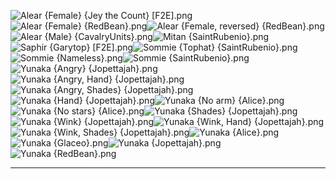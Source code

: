 ![Alear {Female} {Jey the Count} [F2E].png](https://raw.githubusercontent.com/Klokinator/FE-Repo/main/Portrait%20Repository/FE17%20Mugs%20(Engage)/Alear%20(Female)%20%7BJey%20the%20Count%7D%20%5BF2E%5D.png "Alear {Female} {Jey the Count} [F2E].png")![Alear {Female} {RedBean}.png](https://raw.githubusercontent.com/Klokinator/FE-Repo/main/Portrait%20Repository/FE17%20Mugs%20(Engage)/Alear%20(Female)%20%7BRedBean%7D.png "Alear {Female} {RedBean}.png")![Alear {Female, reversed} {RedBean}.png](https://raw.githubusercontent.com/Klokinator/FE-Repo/main/Portrait%20Repository/FE17%20Mugs%20(Engage)/Alear%20(Female,%20reversed)%20%7BRedBean%7D.png "Alear {Female, reversed} {RedBean}.png")![Alear {Male} {CavalryUnits}.png](https://raw.githubusercontent.com/Klokinator/FE-Repo/main/Portrait%20Repository/FE17%20Mugs%20(Engage)/Alear%20(Male)%20%7BCavalryUnits%7D.png "Alear {Male} {CavalryUnits}.png")![Mitan {SaintRubenio}.png](https://raw.githubusercontent.com/Klokinator/FE-Repo/main/Portrait%20Repository/FE17%20Mugs%20(Engage)/Mitan%20%7BSaintRubenio%7D.png "Mitan {SaintRubenio}.png")![Saphir {Garytop} [F2E].png](https://raw.githubusercontent.com/Klokinator/FE-Repo/main/Portrait%20Repository/FE17%20Mugs%20(Engage)/Saphir%20%7BGarytop%7D%20%5BF2E%5D.png "Saphir {Garytop} [F2E].png")![Sommie {Tophat} {SaintRubenio}.png](https://raw.githubusercontent.com/Klokinator/FE-Repo/main/Portrait%20Repository/FE17%20Mugs%20(Engage)/Sommie%20(Tophat)%20%7BSaintRubenio%7D.png "Sommie {Tophat} {SaintRubenio}.png")![Sommie {Nameless}.png](https://raw.githubusercontent.com/Klokinator/FE-Repo/main/Portrait%20Repository/FE17%20Mugs%20(Engage)/Sommie%20%7BNameless%7D.png "Sommie {Nameless}.png")![Sommie {SaintRubenio}.png](https://raw.githubusercontent.com/Klokinator/FE-Repo/main/Portrait%20Repository/FE17%20Mugs%20(Engage)/Sommie%20%7BSaintRubenio%7D.png "Sommie {SaintRubenio}.png")![Yunaka {Angry} {Jopettajah}.png](https://raw.githubusercontent.com/Klokinator/FE-Repo/main/Portrait%20Repository/FE17%20Mugs%20(Engage)/Yunaka%20(Angry)%20%7BJopettajah%7D.png "Yunaka {Angry} {Jopettajah}.png")![Yunaka {Angry, Hand} {Jopettajah}.png](https://raw.githubusercontent.com/Klokinator/FE-Repo/main/Portrait%20Repository/FE17%20Mugs%20(Engage)/Yunaka%20(Angry,%20Hand)%20%7BJopettajah%7D.png "Yunaka {Angry, Hand} {Jopettajah}.png")![Yunaka {Angry, Shades} {Jopettajah}.png](https://raw.githubusercontent.com/Klokinator/FE-Repo/main/Portrait%20Repository/FE17%20Mugs%20(Engage)/Yunaka%20(Angry,%20Shades)%20%7BJopettajah%7D.png "Yunaka {Angry, Shades} {Jopettajah}.png")![Yunaka {Hand} {Jopettajah}.png](https://raw.githubusercontent.com/Klokinator/FE-Repo/main/Portrait%20Repository/FE17%20Mugs%20(Engage)/Yunaka%20(Hand)%20%7BJopettajah%7D.png "Yunaka {Hand} {Jopettajah}.png")![Yunaka {No arm} {Alice}.png](https://raw.githubusercontent.com/Klokinator/FE-Repo/main/Portrait%20Repository/FE17%20Mugs%20(Engage)/Yunaka%20(No%20arm)%20%7BAlice%7D.png "Yunaka {No arm} {Alice}.png")![Yunaka {No stars} {Alice}.png](https://raw.githubusercontent.com/Klokinator/FE-Repo/main/Portrait%20Repository/FE17%20Mugs%20(Engage)/Yunaka%20(No%20stars)%20%7BAlice%7D.png "Yunaka {No stars} {Alice}.png")![Yunaka {Shades} {Jopettajah}.png](https://raw.githubusercontent.com/Klokinator/FE-Repo/main/Portrait%20Repository/FE17%20Mugs%20(Engage)/Yunaka%20(Shades)%20%7BJopettajah%7D.png "Yunaka {Shades} {Jopettajah}.png")![Yunaka {Wink} {Jopettajah}.png](https://raw.githubusercontent.com/Klokinator/FE-Repo/main/Portrait%20Repository/FE17%20Mugs%20(Engage)/Yunaka%20(Wink)%20%7BJopettajah%7D.png "Yunaka {Wink} {Jopettajah}.png")![Yunaka {Wink, Hand} {Jopettajah}.png](https://raw.githubusercontent.com/Klokinator/FE-Repo/main/Portrait%20Repository/FE17%20Mugs%20(Engage)/Yunaka%20(Wink,%20Hand)%20%7BJopettajah%7D.png "Yunaka {Wink, Hand} {Jopettajah}.png")![Yunaka {Wink, Shades} {Jopettajah}.png](https://raw.githubusercontent.com/Klokinator/FE-Repo/main/Portrait%20Repository/FE17%20Mugs%20(Engage)/Yunaka%20(Wink,%20Shades)%20%7BJopettajah%7D.png "Yunaka {Wink, Shades} {Jopettajah}.png")![Yunaka {Alice}.png](https://raw.githubusercontent.com/Klokinator/FE-Repo/main/Portrait%20Repository/FE17%20Mugs%20(Engage)/Yunaka%20%7BAlice%7D.png "Yunaka {Alice}.png")![Yunaka {Glaceo}.png](https://raw.githubusercontent.com/Klokinator/FE-Repo/main/Portrait%20Repository/FE17%20Mugs%20(Engage)/Yunaka%20%7BGlaceo%7D.png "Yunaka {Glaceo}.png")![Yunaka {Jopettajah}.png](https://raw.githubusercontent.com/Klokinator/FE-Repo/main/Portrait%20Repository/FE17%20Mugs%20(Engage)/Yunaka%20%7BJopettajah%7D.png "Yunaka {Jopettajah}.png")![Yunaka {RedBean}.png](https://raw.githubusercontent.com/Klokinator/FE-Repo/main/Portrait%20Repository/FE17%20Mugs%20(Engage)/Yunaka%20%7BRedBean%7D.png "Yunaka {RedBean}.png")



----

